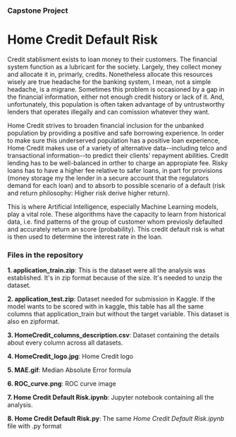 ### Capstone Project

# Home Credit Default Risk

Credit stablisment exists to loan money to their customers. The financial system function as a lubricant for the society. Largely, they collect money and allocate it in, primarly, credits. 
Nonetheless allocate this resources wisely are true headache for the banking system, I mean, not a simple headache, is a migrane.
Sometimes this problem is occasioned by a gap in the financial information, either not enough credit history or lack of it. And, unfortunately, this population is often
taken advantage of by untrustworthy lenders that operates illegally and can comission whatever they want.

Home Credit strives to broaden financial inclusion for the unbanked population by providing a positive and safe borrowing experience. 
In order to make sure this underserved population has a positive loan experience, Home Credit makes use of a variety of 
alternative data--including telco and transactional information--to predict their clients' repayment abilities. 
Credit lending has to be well-balanced in orther to charge an appropiate fee. Risky loans has to have a higher fee relative to safer loans,
in part for provisions (money storage my the lender in a secure account that the regulators demand for each loan) and to absorb to possible 
scenario of a default (risk and return philosophy: Higher risk derive higher return).

This is where Artificial Intelligence, especially Machine Learning models, play a vital role. 
These algorithms have the capacity to learn from historical data, i.e. find patterns of the group of customer whom previosly defaulted and 
accurately return an score (probability). This credit default risk is what is then used to determine the interest rate in the loan.

### Files in the repository

**1. application_train.zip**:
     This is the dataset were all the analysis was established. It's in zip format because of the size. It's needed to unzip the dataset.

**2. application_test.zip**: 
     Dataset needed for submission in Kaggle. If the model wants to be scored with in kaggle, this table has all the same columns that application_train but without the target variable. This dataset is also en zipformat.
    
**3. HomeCredit_columns_description.csv**: 
     Dataset containing the details about every column across all datasets.
     
**4. HomeCredit_logo.jpg**:
     Home Credit logo
     
**5. MAE.gif**:
     Median Absolute Error formula
     
**6. ROC_curve.png**:
     ROC curve image
    
**7. Home Credit Default Risk.ipynb**:
     Jupyter notebook containing all the analysis.
     
**8. Home Credit Default Risk.py**:
     The same *Home Credit Default Risk.ipynb* file with .py format

